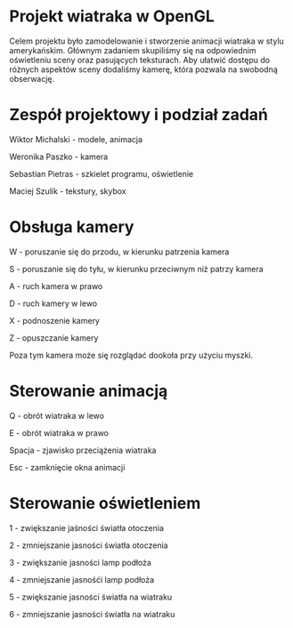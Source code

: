 # Projekt wiatraka w OpenGL

Celem projektu było zamodelowanie i stworzenie animacji wiatraka w stylu amerykańskim.
Głównym zadaniem skupiliśmy się na odpowiednim oświetleniu sceny oraz pasujących teksturach.
Aby ułatwić dostępu do różnych aspektów sceny dodaliśmy kamerę, która pozwala na swobodną obserwację.


# Zespół projektowy i podział zadań

Wiktor Michalski - modele, animacja

Weronika Paszko  - kamera

Sebastian Pietras  - szkielet programu, oświetlenie

Maciej Szulik - tekstury, skybox



# Obsługa kamery

W - poruszanie się do przodu, w kierunku patrzenia kamera

S - poruszanie się do tyłu, w kierunku przeciwnym niż patrzy kamera

A - ruch kamera w prawo

D - ruch kamery w lewo

X - podnoszenie kamery

Z - opuszczanie kamery

Poza tym kamera może się rozglądać dookoła przy użyciu myszki.


# Sterowanie animacją

Q - obrót wiatraka w lewo

E - obrót wiatraka w prawo

Spacja - zjawisko przeciążenia wiatraka

Esc - zamknięcie okna animacji


# Sterowanie oświetleniem

1 - zwiększanie jaśności światła otoczenia

2 - zmniejszanie jasności światła otoczenia

3 - zwiększanie jasności lamp podłoża

4 - zmniejszanie jasnośći lamp podłoża

5 - zwiększanie jasności światła na wiatraku

6 - zmniejszanie jasności światła na wiatraku

